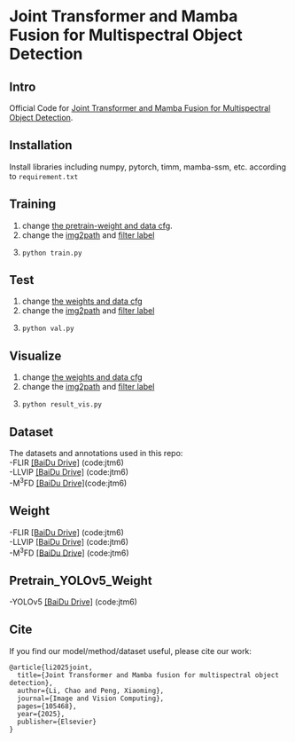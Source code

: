 # Joint Transformer and Mamba Fusion for Multispectral Object Detection
## Intro
Official Code for [Joint Transformer and Mamba Fusion for Multispectral Object Detection](https://www.sciencedirect.com/science/article/pii/S0262885625000563).
## Installation
Install libraries including numpy, pytorch, timm, mamba-ssm, etc. according to `requirement.txt`

## Training
1. change [the pretrain-weight and data cfg](https://github.com/LiC2023/JTMDet/blob/3325917b71a8c9b4224d5ebcdde650a6b38091d8/train.py#L861).
2. change the [img2path](https://github.com/LiC2023/JTMDet/blob/3325917b71a8c9b4224d5ebcdde650a6b38091d8/utils/dataloaders.py#L425) and [filter label](https://github.com/LiC2023/JTMDet/blob/3325917b71a8c9b4224d5ebcdde650a6b38091d8/utils/dataloaders.py#L1506)
3. ```
   python train.py
   ```
   
## Test
1. change [the weights and data cfg](https://github.com/LiC2023/JTMDet/blob/3325917b71a8c9b4224d5ebcdde650a6b38091d8/val.py#L339)
2. change the [img2path](https://github.com/LiC2023/JTMDet/blob/3325917b71a8c9b4224d5ebcdde650a6b38091d8/utils/dataloaders.py#L425) and [filter label](https://github.com/LiC2023/JTMDet/blob/3325917b71a8c9b4224d5ebcdde650a6b38091d8/utils/dataloaders.py#L1506)
3. ```
   python val.py
   ```
   
## Visualize 
1. change [the weights and data cfg](https://github.com/LiC2023/JTMDet/blob/3325917b71a8c9b4224d5ebcdde650a6b38091d8/result_vis.py#L16)
2. change the [img2path](https://github.com/LiC2023/JTMDet/blob/3325917b71a8c9b4224d5ebcdde650a6b38091d8/utils/dataloaders.py#L425) and [filter label](https://github.com/LiC2023/JTMDet/blob/3325917b71a8c9b4224d5ebcdde650a6b38091d8/utils/dataloaders.py#L1506)
3. ```
   python result_vis.py
   ```

## Dataset
The datasets and annotations used in this repo:   
-FLIR [[BaiDu Drive]](https://pan.baidu.com/s/1UGc_UgHM7fiKRiZGew_GIw) (code:jtm6)    
-LLVIP [[BaiDu Drive]](https://pan.baidu.com/s/1tFTxGCq40r-34Vhzhc5Njg) (code:jtm6)     
-M<sup>3</sup>FD [[BaiDu Drive]](https://pan.baidu.com/s/1EDdwiANvKgvTXGB3X-z8bw)(code:jtm6)    

## Weight
-FLIR [[BaiDu Drive]](https://pan.baidu.com/s/1JSndBVsRphFcdM21BK0nHg) (code:jtm6)    
-LLVIP [[BaiDu Drive]](https://pan.baidu.com/s/1-OsdF8x7ZL3TFVfkn-6EwA) (code:jtm6)    
-M<sup>3</sup>FD [[BaiDu Drive]](https://pan.baidu.com/s/1PHmRPWtQmxYSwEc_K90D7g) (code:jtm6) 

## Pretrain_YOLOv5_Weight
-YOLOv5 [[BaiDu Drive]](https://pan.baidu.com/s/19UvONHvD4F67oks2zNal4w) (code:jtm6)

## Cite
If you find our model/method/dataset useful, please cite our work:
```
@article{li2025joint,
  title={Joint Transformer and Mamba fusion for multispectral object detection},
  author={Li, Chao and Peng, Xiaoming},
  journal={Image and Vision Computing},
  pages={105468},
  year={2025},
  publisher={Elsevier}
}
```
   
